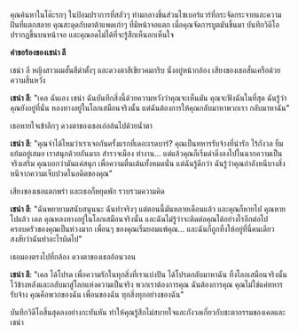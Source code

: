 คุณค้นหาในโต๊ะรกๆ ในป้อมปราการที่สลัวๆ ท่ามกลางชิ้นส่วนไซเบอร์แวร์ที่กระจัดกระจายและความฝันที่แตกสลาย คุณสะดุดกับดาต้าแพดเก่าๆ ที่มีหน้าจอแตก เมื่อคุณจัดการบูตมันขึ้นมา บันทึกวิดีโอปรากฏขึ้นบนหน้าจอ และคุณอดไม่ได้ที่จะรู้สึกเห็นอกเห็นใจ

**คำขอร้องของเชน่า ลี**

เชน่า ลี หญิงสาวผมสั้นสีดำตั้งๆ และดวงตาสีเขียวคมกริบ นั่งอยู่หน้ากล้อง เสียงของเธอสั่นเครือด้วยความสิ้นหวัง

**เชน่า ลี**: "เคล ฉันเอง เชน่า ฉันบันทึกสิ่งนี้ด้วยความหวังว่าคุณจะเห็นมัน คุณจะฟังฉันในที่สุด ฉันรู้ว่าคุณยังอยู่ที่นั่น หลงทางอยู่ในโลกเสมือนจริงนั้น แต่ฉันต้องการให้คุณกลับมาหาพวกเรา กลับมาหาฉัน"

เธอหายใจเข้าลึกๆ ดวงตาของเธอเอ่อล้นไปด้วยน้ำตา

**เชน่า ลี**: "คุณจำได้ไหมว่าเราเจอกันครั้งแรกที่เดอะเรดบาร์? คุณเป็นทหารรับจ้างที่น่ารัก ไร้กังวล ยิ้มแย้มอยู่เสมอ เราสนุกด้วยกันมาก สำรวจเมือง ทำงาน... แต่แล้วคุณก็เริ่มดำดิ่งลงไปในฉากความเป็นจริงเสริม คุณบอกว่ามันแค่สนุก เพื่อความตื่นเต้นทั้งหมดนั่น แต่ฉันรู้ดีกว่า ฉันรู้ว่าคุณกำลังหนีบางสิ่ง หนีจากความเจ็บปวดในอดีตของคุณ"

เสียงของเธอแตกพร่า และเธอก็หยุดพัก รวบรวมความคิด

**เชน่า ลี**: "ฉันพยายามสนับสนุนนะ ฉันทำจริงๆ แต่ตอนนี้มันหลายเดือนแล้ว และคุณก็หายไป คุณหายไปแล้ว เคล คุณหลงทางอยู่ในโลกเสมือนจริงนั้น และฉันไม่รู้ว่าจะติดต่อคุณได้อย่างไรอีกต่อไป ครอบครัวของคุณเป็นห่วงมาก เพื่อนๆ ของคุณเริ่มยอมแพ้คุณ... และฉันก็ถูกทิ้งให้อยู่ที่นี่คนเดียว สงสัยว่าฉันทำอะไรผิดไป"

เธอมองตรงไปที่กล้อง ดวงตาของเธออ้อนวอน

**เชน่า ลี**: "เคล ได้โปรด เพื่อความรักในทุกสิ่งที่เราแบ่งปัน ได้โปรดกลับมาหาฉัน ทิ้งโลกเสมือนจริงนั้นไว้ข้างหลังและกลับมาสู่โลกแห่งความเป็นจริง พวกเราต้องการคุณ ฉันต้องการคุณ คุณไม่ใช่แค่ทหารรับจ้าง คุณคือพวกของฉัน เพื่อนของฉัน ทุกสิ่งทุกอย่างของฉัน"

บันทึกวิดีโอสิ้นสุดลงอย่างกะทันหัน ทำให้คุณรู้สึกไม่สบายใจและกังวลเกี่ยวกับชะตากรรมของเคลและเชน่า
